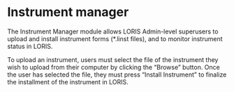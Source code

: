 # Instrument manager

The Instrument Manager module allows LORIS Admin-level superusers to upload and install instrument forms (*.linst files), and to monitor instrument status in LORIS.

To upload an instrument, users must select the file of the instrument they wish to upload from their computer by clicking the “Browse” button. 
Once the user has selected the file, they must press “Install Instrument” to finalize the installment of the instrument in LORIS.